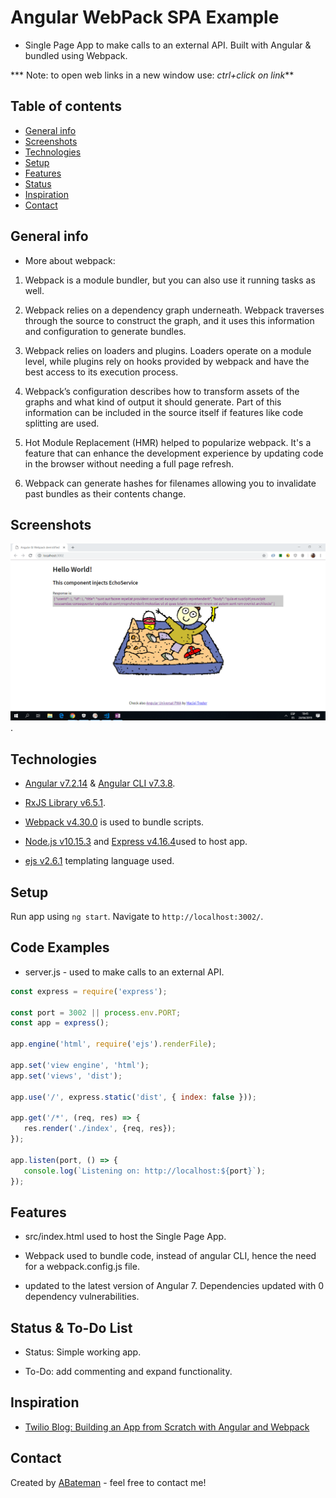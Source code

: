 # Angular WebPack SPA Example

* Single Page App to make calls to an external API. Built with Angular & bundled using Webpack.

*** Note: to open web links in a new window use: _ctrl+click on link_**

## Table of contents

* [General info](#general-info)
* [Screenshots](#screenshots)
* [Technologies](#technologies)
* [Setup](#setup)
* [Features](#features)
* [Status](#status)
* [Inspiration](#inspiration)
* [Contact](#contact)

## General info

* More about webpack:

1. Webpack is a module bundler, but you can also use it running tasks as well.

2. Webpack relies on a dependency graph underneath. Webpack traverses through the source to construct the graph, and it uses this information and configuration to generate bundles.

3. Webpack relies on loaders and plugins. Loaders operate on a module level, while plugins rely on hooks provided by webpack and have the best access to its execution process.

4. Webpack’s configuration describes how to transform assets of the graphs and what kind of output it should generate. Part of this information can be included in the source itself if features like code splitting are used.

5. Hot Module Replacement (HMR) helped to popularize webpack. It's a feature that can enhance the development experience by updating code in the browser without needing a full page refresh.

6. Webpack can generate hashes for filenames allowing you to invalidate past bundles as their contents change.

## Screenshots

![Example screenshot](./img/screen-print.png).

## Technologies

* [Angular v7.2.14](https://angular.io/) & [Angular CLI v7.3.8](https://cli.angular.io/).

* [RxJS Library v6.5.1](https://angular.io/guide/rx-library).

* [Webpack v4.30.0](https://webpack.js.org/) is used to bundle scripts.

* [Node.js v10.15.3](https://nodejs.org/es/) and [Express v4.16.4](https://expressjs.com/)used to host app.

* [ejs v2.6.1](https://ejs.co/) templating language used.

## Setup

Run app using `ng start`. Navigate to `http://localhost:3002/`.

## Code Examples

* server.js - used to make calls to an external API.

```javascript
const express = require('express');

const port = 3002 || process.env.PORT;
const app = express();

app.engine('html', require('ejs').renderFile);

app.set('view engine', 'html');
app.set('views', 'dist');

app.use('/', express.static('dist', { index: false }));

app.get('/*', (req, res) => {
   res.render('./index', {req, res});
});

app.listen(port, () => {
   console.log(`Listening on: http://localhost:${port}`);
});

```

## Features

* src/index.html used to host the Single Page App.

* Webpack used to bundle code, instead of angular CLI, hence the need for a webpack.config.js file.

* updated to the latest version of Angular 7. Dependencies updated with 0 dependency vulnerabilities.

## Status & To-Do List

* Status: Simple working app.

* To-Do: add commenting and expand functionality.

## Inspiration

* [Twilio Blog: Building an App from Scratch with Angular and Webpack](https://www.twilio.com/blog/2018/03/building-an-app-from-scratch-with-angular-and-webpack.html)

## Contact

Created by [ABateman](https://www.andrewbateman.org) - feel free to contact me!

